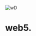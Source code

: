 ![wD](https://user-images.githubusercontent.com/120178755/207393729-62a8dc7b-ec7c-4bd1-b7d1-d2cc086ecbea.jpg)
# web5.

